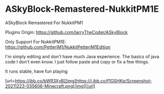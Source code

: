 # ASkyBlock-Remastered-NukkitPM1E
ASkyBlock Remastered For NukkitPM1

Plugins Origin: https://github.com/larryTheCoder/ASkyBlock

Only Support For NukkitPM1E: https://github.com/PetteriM1/NukkitPetteriM1Edition

I'm simply editing and don't have much Java experience. The basics of java code I don't even know. I just follow paste and copy or fix a few things.

It runs stable, have fun playing

[url=https://ibb.co/bWR3XyB][img]https://i.ibb.co/f1GSHKp/Screenshot-20211223-035606-Minecraft.png[/img][/url]
